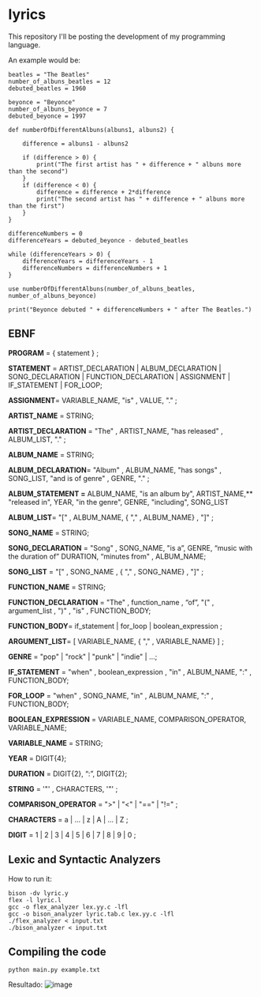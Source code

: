 # lyrics
This repository I'll be posting the development of my programming language. 

An example would be:

```
beatles = "The Beatles"
number_of_albuns_beatles = 12
debuted_beatles = 1960

beyonce = "Beyonce"
number_of_albuns_beyonce = 7
debuted_beyonce = 1997

def numberOfDifferentAlbuns(albuns1, albuns2) {

    difference = albuns1 - albuns2

    if (difference > 0) {
        print("The first artist has " + difference + " albuns more than the second")
    }
    if (difference < 0) {
        difference = difference + 2*difference
        print("The second artist has " + difference + " albuns more than the first")
    }
}

differenceNumbers = 0
differenceYears = debuted_beyonce - debuted_beatles

while (differenceYears > 0) {
    differenceYears = differenceYears - 1
    differenceNumbers = differenceNumbers + 1
}

use numberOfDifferentAlbuns(number_of_albuns_beatles, number_of_albuns_beyonce)

print("Beyonce debuted " + differenceNumbers + " after The Beatles.")
```


## EBNF

**PROGRAM** = { statement } ;

**STATEMENT** = ARTIST_DECLARATION | ALBUM_DECLARATION | SONG_DECLARATION | FUNCTION_DECLARATION | ASSIGNMENT | IF_STATEMENT | FOR_LOOP;

**ASSIGNMENT**= VARIABLE_NAME, "is" , VALUE, "." ;

**ARTIST_NAME** = STRING;

**ARTIST_DECLARATION** = "The" , ARTIST_NAME, "has released" , ALBUM_LIST, "." ;

**ALBUM_NAME** = STRING;

**ALBUM_DECLARATION**= "Album" , ALBUM_NAME, "has songs" , SONG_LIST, "and is of genre" , GENRE, "." ;

**ALBUM_STATEMENT =** ALBUM_NAME, "is an album by", ARTIST_NAME,** "released in", YEAR, "in the genre", GENRE, "including", SONG_LIST

**ALBUM_LIST**= "[" , ALBUM_NAME, { "," , ALBUM_NAME} , "]" ;

**SONG_NAME** = STRING;

**SONG_DECLARATION** = "Song" , SONG_NAME, "is a”, GENRE, “music with the duration of” DURATION, “minutes from" , ALBUM_NAME;

**SONG_LIST** = "[" , SONG_NAME , { "," , SONG_NAME} , "]" ;

**FUNCTION_NAME** = STRING;

**FUNCTION_DECLARATION** = "The" , function_name , “of”, "(" , argument_list , ")" , "is" , FUNCTION_BODY;

**FUNCTION_BODY**= if_statement | for_loop | boolean_expression ;

**ARGUMENT_LIST**= [ VARIABLE_NAME, { "," , VARIABLE_NAME} ] ;

**GENRE** = "pop" | "rock" | "punk" | "indie" | …;

**IF_STATEMENT** = "when" , boolean_expression , "in" , ALBUM_NAME, ":" , FUNCTION_BODY;

**FOR_LOOP** = "when" , SONG_NAME, "in" , ALBUM_NAME, ":" , FUNCTION_BODY;

**BOOLEAN_EXPRESSION** = VARIABLE_NAME, COMPARISON_OPERATOR, VARIABLE_NAME;

**VARIABLE_NAME** = STRING;

**YEAR** = DIGIT{4};

**DURATION** = DIGIT{2}, “:”, DIGIT{2};

**STRING** = '"' , CHARACTERS, '"' ;

**COMPARISON_OPERATOR** = ">" | "<" | "==" | "!=" ;

**CHARACTERS** =  a | ... | z | A | ... | Z ;

**DIGIT** = 1 | 2 | 3 | 4 | 5 | 6 | 7 | 8 | 9 | 0 ;

## Lexic and Syntactic Analyzers

How to run it:
```
bison -dv lyric.y
flex -l lyric.l
gcc -o flex_analyzer lex.yy.c -lfl
gcc -o bison_analyzer lyric.tab.c lex.yy.c -lfl
./flex_analyzer < input.txt
./bison_analyzer < input.txt
```

## Compiling the code

```
python main.py example.txt
```

Resultado: 
![image](https://github.com/LuizaValezim/lyrics/assets/62949391/6b4bd839-2701-454a-a936-aeab08574bb9)
